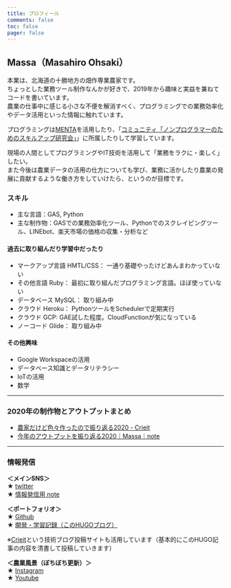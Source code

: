 ```yaml
---
title: プロフィール
comments: false
toc: false
pager: false
---
```



## Massa（Masahiro Ohsaki）
本業は、北海道の十勝地方の畑作専業農家です。  
ちょっとした業務ツール制作なんかが好きで、2019年から趣味と実益を兼ねてコードを書いています。  
農業の仕事中に感じる小さな不便を解消すべく、プログラミングでの業務効率化やデータ活用といった情報に触れています。

プログラミングは[MENTA](https://menta.work/)を活用したり、「[コミュニティ「ノンプログラマーのためのスキルアップ研究会」](https://tonari-it.com/community-nonpro-semi/)」に所属したりして学習しています。

現場の人間としてプログラミングやIT技術を活用して「業務をラクに・楽しく」したい。  
また今後は農業データの活用の仕方についても学び、業務に活かしたり農業の発展に貢献するような働き方をしていけたら、というのが目標です。

### スキル
- 主な言語：GAS, Python
- 主な制作物：GASでの業務効率化ツール、Pythonでのスクレイピングツール、LINEbot、楽天市場の価格の収集・分析など

#### 過去に取り組んだり学習中だったり
- マークアップ言語 HMTL/CSS： 一通り基礎やったけどあんまわかっていない
- その他言語 Ruby： 最初に取り組んだプログラミング言語。ほぼ使っていない
- データベース MySQL： 取り組み中
- クラウド Heroku： PythonツールをSchedulerで定期実行
- クラウド GCP: GAE試した程度。CloudFunctionが気になっている
- ノーコード Glide： 取り組み中

#### その他興味
- Google Workspaceの活用
- データベース知識とデータリテラシー
- IoTの活用
- 数学

----
### 2020年の制作物とアウトプットまとめ
- [農家だけど色々作ったので振り返る2020 - Crieit](https://crieit.net/posts/GAS-Python)  
- [今年のアウトプットを振り返る2020｜Massa｜note](https://note.com/agrifeel_labo/n/n24dfceedab23)

----
### 情報発信
**＜メインSNS＞**  
★ [twitter](https://twitter.com/massasquash)  
★ [情報発信用 note](https://note.mu/agrifeel_labo)

**＜ポートフォリオ＞**  
★ [Github](https://github.com/Massasquash)  
★ [開発・学習記録（このHUGOブログ）](https://massasquash.github.io/potatofolio/)  

※[Crieit](https://crieit.net/users/massasquash)という技術ブログ投稿サイトも活用しています（基本的にこのHUGO記事の内容を清書して投稿していきます）

**＜農業風景（ぼちぼち更新）＞**  
★ [Instagram](https://www.instagram.com/ohsakifarm/)  
★ [Youtube](https://www.youtube.com/channel/UCsu1mENsBiVFsdc-yq0a4Aw)